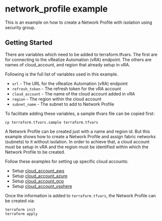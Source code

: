 # network_profile example

This is an example on how to create a Network Profile with isolation using security group. 

## Getting Started

There are variables which need to be added to terraform.tfvars. The first are for connecting to the vRealize Automation (vRA) endpoint. The others are names of cloud_account, and region that already setup in vRA.

Following is the full list of variables used in this example.

* `url` - The URL for the vRealize Automation (vRA) endpoint
* `refresh_token` - The refresh token for the vRA account
* `cloud_account` - The name of the cloud account added in vRA
* `region` - The region within the cloud account
* `subnet_name` - The subnet to add to Network Profile

To facilitate adding these variables, a sample tfvars file can be copied first:
```shell
cp terraform.tfvars.sample terraform.tfvars
```

A Network Profile can be created just with a name and region id. But this example shows how to create a Network Profile and assign fabric networks (subnets) to it without isolation. In order to achieve that, a cloud account must be setup in vRA and the region must be identified within which the Network Profile to be created.

Follow these examples for setting up specific cloud accounts:

* Setup [cloud\_account\_aws](../../cloud_account_aws/README.md)
* Setup [cloud\_account\_azure](../../cloud_account_azure/README.md)
* Setup [cloud\_account\_gcp](../../cloud_account_gcp/README.md)
* Setup [cloud\_account\_vsphere](../../cloud_account_vsphere/README.md)

Once the information is added to `terraform.tfvars`, the Network Profile can be created via:

```shell
terraform init
terraform apply
```
